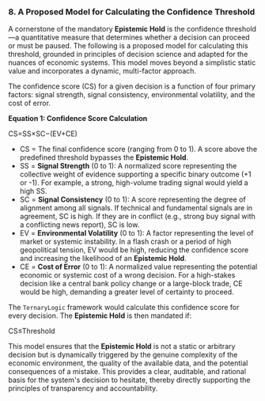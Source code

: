 ### **8\. A Proposed Model for Calculating the Confidence Threshold**

A cornerstone of the mandatory **Epistemic Hold** is the confidence threshold—a quantitative measure that determines whether a decision can proceed or must be paused. The following is a proposed model for calculating this threshold, grounded in principles of decision science and adapted for the nuances of economic systems. This model moves beyond a simplistic static value and incorporates a dynamic, multi-factor approach.

The confidence score (CS​) for a given decision is a function of four primary factors: signal strength, signal consistency, environmental volatility, and the cost of error.

**Equation 1: Confidence Score Calculation**

CS​=SS​×SC​−(EV​+CE​)

* CS​ \= The final confidence score (ranging from 0 to 1). A score above the predefined threshold bypasses the **Epistemic Hold**.  
* SS​ \= **Signal Strength** (0 to 1): A normalized score representing the collective weight of evidence supporting a specific binary outcome (+1 or \-1). For example, a strong, high-volume trading signal would yield a high SS​.  
* SC​ \= **Signal Consistency** (0 to 1): A score representing the degree of alignment among all signals. If technical and fundamental signals are in agreement, SC​ is high. If they are in conflict (e.g., strong buy signal with a conflicting news report), SC​ is low.  
* EV​ \= **Environmental Volatility** (0 to 1): A factor representing the level of market or systemic instability. In a flash crash or a period of high geopolitical tension, EV​ would be high, reducing the confidence score and increasing the likelihood of an **Epistemic Hold**.  
* CE​ \= **Cost of Error** (0 to 1): A normalized value representing the potential economic or systemic cost of a wrong decision. For a high-stakes decision like a central bank policy change or a large-block trade, CE​ would be high, demanding a greater level of certainty to proceed.

The `TernaryLogic` framework would calculate this confidence score for every decision. The **Epistemic Hold** is then mandated if:

CS​≤Threshold

This model ensures that the **Epistemic Hold** is not a static or arbitrary decision but is dynamically triggered by the genuine complexity of the economic environment, the quality of the available data, and the potential consequences of a mistake. This provides a clear, auditable, and rational basis for the system's decision to hesitate, thereby directly supporting the principles of transparency and accountability.


